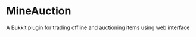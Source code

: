MineAuction
===========

A Bukkit plugin for trading offline and auctioning items using web interface
